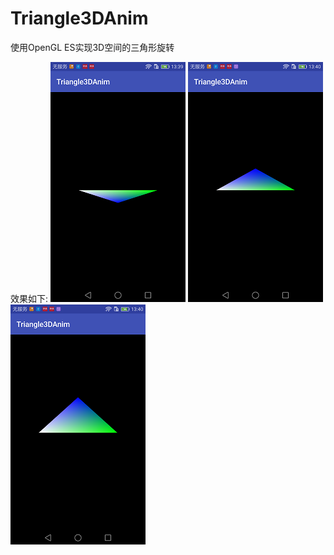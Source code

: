 # Triangle3DAnim

使用OpenGL ES实现3D空间的三角形旋转

效果如下:
![Alt text](Screenshots/a.png)
![Alt text](Screenshots/b.png)
![Alt text](Screenshots/c.png)
